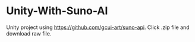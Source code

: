 # Unity-With-Suno-AI
Unity project using https://github.com/gcui-art/suno-api.
Click .zip file and download raw file.
